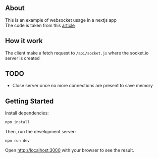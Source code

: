 ## About

This is an example of websocket usage in a nextjs app \
The code is taken from this [article](https://blog.logrocket.com/implementing-websocket-communication-next-js/)

## How it work

The client make a fetch request to `/api/socket.js` where the socket.io server is created

## TODO

-   Close server once no more connections are present to save memory

## Getting Started

Install dependencies:

```bash
npm install
```

Then, run the development server:

```bash
npm run dev
```

Open [http://localhost:3000](http://localhost:3000) with your browser to see the result.
